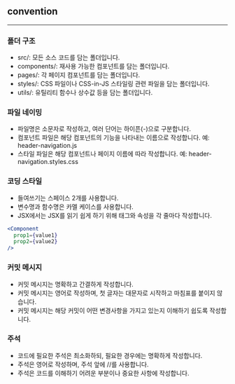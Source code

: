 ## convention
----
### 폴더 구조
- src/: 모든 소스 코드를 담는 폴더입니다.<br/>
- components/: 재사용 가능한 컴포넌트를 담는 폴더입니다.<br/>
- pages/: 각 페이지 컴포넌트를 담는 폴더입니다.<br/>
- styles/: CSS 파일이나 CSS-in-JS 스타일링 관련 파일을 담는 폴더입니다.<br/>
- utils/: 유틸리티 함수나 상수값 등을 담는 폴더입니다.<br/>
### 파일 네이밍
- 파일명은 소문자로 작성하고, 여러 단어는 하이픈(-)으로 구분합니다.<br/>
- 컴포넌트 파일은 해당 컴포넌트의 기능을 나타내는 이름으로 작성합니다. 예: header-navigation.js<br/>
- 스타일 파일은 해당 컴포넌트나 페이지 이름에 따라 작성합니다. 예: header-navigation.styles.css<br/>
### 코딩 스타일
- 들여쓰기는 스페이스 2개를 사용합니다.<br/>
- 변수명과 함수명은 카멜 케이스를 사용합니다.<br/>
- JSX에서는 JSX를 읽기 쉽게 하기 위해 태그와 속성을 각 줄마다 작성합니다.<br/>
```jsx
<Component
  prop1={value1}
  prop2={value2}
/>
```
### 커밋 메시지
- 커밋 메시지는 명확하고 간결하게 작성합니다.<br/>
- 커밋 메시지는 영어로 작성하며, 첫 글자는 대문자로 시작하고 마침표를 붙이지 않습니다.<br/>
- 커밋 메시지는 해당 커밋이 어떤 변경사항을 가지고 있는지 이해하기 쉽도록 작성합니다.<br/>
### 주석
- 코드에 필요한 주석은 최소화하되, 필요한 경우에는 명확하게 작성합니다.<br/>
- 주석은 영어로 작성하며, 주석 앞에 //를 사용합니다.<br/>
- 주석은 코드를 이해하기 어려운 부분이나 중요한 사항에 작성합니다.<br/>
